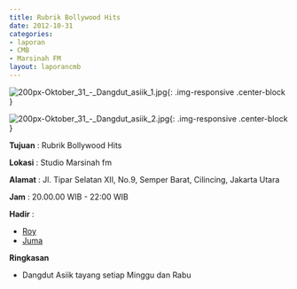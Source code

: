 ```yaml
---
title: Rubrik Bollywood Hits
date: 2012-10-31
categories:
- laporan
- CMB
- Marsinah FM
layout: laporancmb
---
```


![200px-Oktober_31_-_Dangdut_asiik_1.jpg](/uploads/200px-Oktober_31_-_Dangdut_asiik_1.jpg){: .img-responsive .center-block }

![200px-Oktober_31_-_Dangdut_asiik_2.jpg](/uploads/200px-Oktober_31_-_Dangdut_asiik_2.jpg){: .img-responsive .center-block }


**Tujuan** : Rubrik Bollywood Hits

**Lokasi** : Studio Marsinah fm 

**Alamat** : Jl. Tipar Selatan XII, No.9, Semper Barat, Cilincing, Jakarta Utara 

**Jam** : 20.00.00 WIB - 22:00 WIB 

**Hadir** :
* [Roy](http://wiki.ciptamedia.org/wiki/Roy)
* [Juma](http://wiki.ciptamedia.org/wiki/Juma)

**Ringkasan**  
* Dangdut Asiik tayang setiap Minggu dan Rabu
